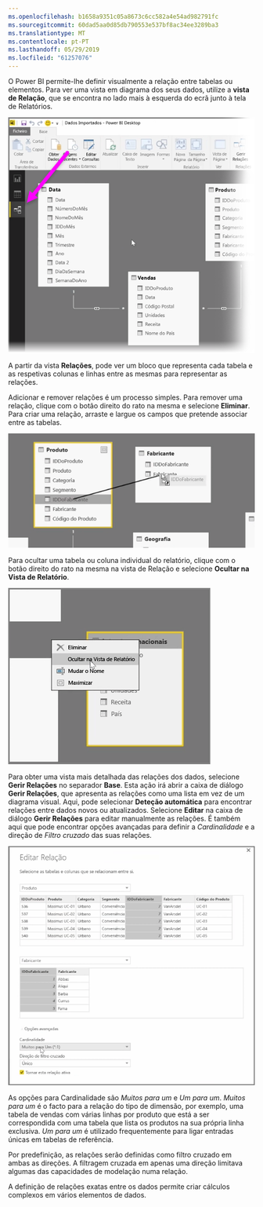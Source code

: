 ```yaml
---
ms.openlocfilehash: b1658a9351c05a8673c6cc582a4e54ad982791fc
ms.sourcegitcommit: 60dad5aa0d85db790553e537bf8ac34ee3289ba3
ms.translationtype: MT
ms.contentlocale: pt-PT
ms.lasthandoff: 05/29/2019
ms.locfileid: "61257076"
---
```

O Power BI permite-lhe definir visualmente a relação entre tabelas ou elementos. Para ver uma vista em diagrama dos seus dados, utilize a **vista de Relação**, que se encontra no lado mais à esquerda do ecrã junto à tela de Relatórios.

![](media/2-2-manage-data-relationships/2-2_1.png)

A partir da vista **Relações**, pode ver um bloco que representa cada tabela e as respetivas colunas e linhas entre as mesmas para representar as relações.

Adicionar e remover relações é um processo simples. Para remover uma relação, clique com o botão direito do rato na mesma e selecione **Eliminar**. Para criar uma relação, arraste e largue os campos que pretende associar entre as tabelas.

![](media/2-2-manage-data-relationships/2-2_2.png)

Para ocultar uma tabela ou coluna individual do relatório, clique com o botão direito do rato na mesma na vista de Relação e selecione **Ocultar na Vista de Relatório**.

![](media/2-2-manage-data-relationships/2-2_3.png)

Para obter uma vista mais detalhada das relações dos dados, selecione **Gerir Relações** no separador **Base**. Esta ação irá abrir a caixa de diálogo **Gerir Relações**, que apresenta as relações como uma lista em vez de um diagrama visual. Aqui, pode selecionar **Deteção automática** para encontrar relações entre dados novos ou atualizados. Selecione **Editar** na caixa de diálogo **Gerir Relações** para editar manualmente as relações. É também aqui que pode encontrar opções avançadas para definir a *Cardinalidade* e a direção de *Filtro cruzado* das suas relações.

![](media/2-2-manage-data-relationships/2-2_4.png)

As opções para Cardinalidade são *Muitos para um* e *Um para um*. *Muitos para um* é o facto para a relação do tipo de dimensão, por exemplo, uma tabela de vendas com várias linhas por produto que está a ser correspondida com uma tabela que lista os produtos na sua própria linha exclusiva. *Um para um* é utilizado frequentemente para ligar entradas únicas em tabelas de referência.

Por predefinição, as relações serão definidas como filtro cruzado em ambas as direções. A filtragem cruzada em apenas uma direção limitava algumas das capacidades de modelação numa relação.

A definição de relações exatas entre os dados permite criar cálculos complexos em vários elementos de dados.

